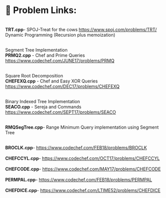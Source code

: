 # 🎃 Problem Links:
<br><b>TRT.cpp</b>- SPOJ-Treat for the cows https://www.spoj.com/problems/TRT/ </br>
Dynamic Programming (Recursion plus memoization)

<br>Segment Tree Implementation</br>
<b>PRMQ2.cpp</b> - Chef and Prime Queries https://www.codechef.com/JUNE17/problems/PRMQ


<br>Square Root Decomposition</br>
<b>CHEFEXQ.cpp</b> - Chef and Easy XOR Queries https://www.codechef.com/DEC17/problems/CHEFEXQ


<br>Binary Indexed Tree Implementation</br>
<b>SEACO.cpp</b> - Sereja and Commands https://www.codechef.com/SEPT17/problems/SEACO

<br><b>RMQSegTree.cpp</b>- Range Minimum Query implementation using Segment Tree </br>

<br><b>BROCLK.cpp</b>-  https://www.codechef.com/FEB18/problems/BROCLK </br>
<br><b>CHEFCCYL.cpp</b>-  https://www.codechef.com/OCT17/problems/CHEFCCYL </br>
<br><b>CHEFCODE.cpp</b>-  https://www.codechef.com/MAY17/problems/CHEFCODE </br>
<br><b>PERMPAL.cpp</b>-  https://www.codechef.com/FEB18/problems/PERMPAL  </br>
<br><b>CHEFDICE.cpp</b>-  https://www.codechef.com/LTIME52/problems/CHEFDICE </br>

